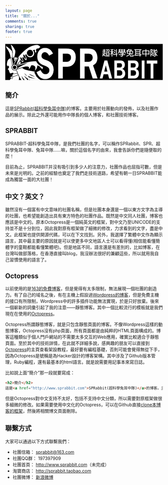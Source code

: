 ```yaml
---
layout: page
title: "關於..."
comments: true
sharing: true
footer: true
---
```

<img src="/images/logo_long_s.png" alt="SPRABBIT"/>

<h2>簡介</h2>
這是<a href="http://www.sprabbit.com">SPRabbit(超科學兔耳中隊)</a>的博客。主要用於社團動向的發佈，以及社團作品的展示。除此之外還可能用作中隊長的個人博客，和社團技術博客。

<h2>SPRABBIT</h2>
SPRABBIT-超科學兔耳中隊，是我們社團的名字，可以稱作SPRabbit、SPR、超科學兔耳中隊、兔耳中隊……嘛，關於這個名字的由來，我會告訴你們是隨便取的麼！

目前為止，SPRABBIT并沒有吸引到多少人的注意力，社團作品也屈指可數，但是未來是光明的。之前的經驗也奠定了我們走技術道路，希望有朝一日SPRABBIT能成為獨當一面的大社團！

<h2>中文？英文？</h2>
雖然沒有一個富有中文意味的社團名稱，但是社團本身還是一個以東方文字為主導的社團，也希望能創造出具有東方特色的社團作品。既然是中文同人社團，博客也應該是中文的。原本Octopress是一個純英文的框架，對中文乃至UNICODE的支持並不是十分到位，因此我對原有框架做了細微的修改，力求看到的文字，盡是中文。此框架也提供開源代碼，可以在下文找到。另外，我選擇了繁體中文作為顯示語言，其中最主要的原因就是可以使更多中文地區人士可以看得懂(相信能看懂簡體字的童鞋都能看懂繁體吧)。但是地區不同，語言還是有差別的，比如博客，在台灣叫做部落格，在香港直接叫blog，我沒辦法很好的兼顧這些，所以就用我自己習慣使用的語言了。

<h2>Octopress</h2>
以前使用的是<a href="http://sprabbit.blog.163.com/">163的免費博客</a>，但是覺得有太多限制，無法展現一個社團的創造力。有了自己的域名之後，有在主機上假設過<a href="http://www.sprabbit.com/blog">Wordpress的博客</a>，但是免費主機的接口有所限制，Wordpress中的許多插件功能無法實現，於是只好放棄。後來一個嶄新的詞彙引起了我的注意——靜態博客。其中一個比較流行的模板就是我們現在在使用的<a href="http://octopress.org/">Octopress</a>。

Octopress所謂靜態博客，就是只包含靜態頁面的博客。不像Wordpress這樣的動態博客，Octopress沒有php頁面，所有頁面都是由純粹的HTML頁面構成的。博客這種類似于個人門戶網站的不需要太多交互的Web應用，確實比較適合于靜態頁面。至於其中的技術詳情，在此就不詳細多說，感興趣的朋友可以直接到<a href="http://octopress.org/">Octopress</a>的主頁查看架設教程，最好要有編程基礎，否則可能會覺得無從下手，因為Octopress是號稱是為Hacker設計的博客架構。其中涉及了Github版本管理，Ruby編程，還有最基本的html語言。就是說需要用記事本來寫日誌。

比如說上面“簡介”那一段就要寫成：
```  html 簡介 http://blog.sprabbit.com/about 頁面
<h2>簡介</h2>
這是<a href="http://www.sprabbit.com">SPRabbit(超科學兔耳中隊)</a>的博客。主要用於社團動向的發佈，以及社團作品的展示。除此之外還可能用作中隊長的個人博客，和社團技術博客。
``` 

但是Octopress對中文支持不太好，包括不支持中文分類，所以需要對原框架做很多細微的修改。如果需要使用中文化的Octopress，可以在Github直接<a href="https://github.com/denjones/denjones.github.com/tree/source">clone本博客的框架</a>，然後將相關博文頁面刪除。

<h2>聯繫方式</h2>
大家可以通過以下方式聯繫我們：
<ul>
<li>社團信箱： <a href="mailto:sprabbit@163.com">sprabbit@163.com</a></li>
<li>社團QQ群： 197397909</li>
<li>社團首頁： <a href="http://www.sprabbit.com">http://www.sprabbit.com</a>（未完成）</li>
<li>淘寶商店： <a href="http://sprabbit.taobao.com">http://sprabbit.taobao.com</a></li>
<li>社團微博： <a href="http://weibo.com/kenjones">新浪微博</a></li>
</ul>
